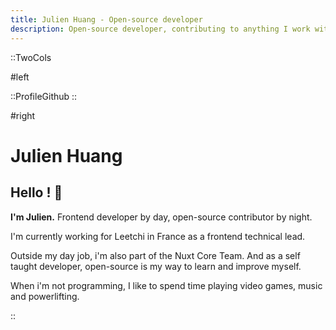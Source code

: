 ```yaml
---
title: Julien Huang - Open-source developer
description: Open-source developer, contributing to anything I work with.
---
```


::TwoCols

#left

::ProfileGithub
::

#right

# Julien Huang

## Hello ! 👋

**I'm Julien.**
Frontend developer by day, open-source contributor by night.

I'm currently working for Leetchi in France as a frontend technical lead.

Outside my day job, i'm also part of the Nuxt Core Team. And as a self taught developer, open-source is my way to learn and improve myself.

When i'm not programming, I like to spend time playing video games, music and powerlifting.

::
